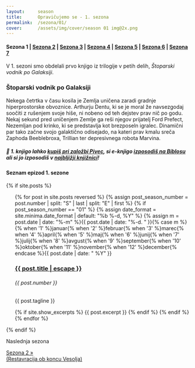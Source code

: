```yaml
---
layout:     season
title:      Opravičujemo se - 1. sezona
permalink:  /sezona/01/
cover:      /assets/img/cover/season 01 img@2x.png
---
```


#### Sezona 1 | [Sezona 2](../02) | [Sezona 3](../03) | [Sezona 4](../04) | [Sezona 5](../05) | [Sezona 6](../06) | [Sezona 7](../07)

V 1. sezoni smo obdelali prvo knjigo iz trilogije v petih delih, *Štoparski vodnik po Galaksiji*.

### Štoparski vodnik po Galaksiji

Nekega četrtka v času kosila je Zemlja uničena zaradi gradnje hiperprostorske obvoznice. Arthurju Dentu, ki se je moral že navsezgodaj soočiti z rušenjem svoje hiše, ni nobeno od teh dejstev prav nič po godu. Nekaj sekund pred uničenjem Zemlje ga reši njegov prijatelj Ford Prefect, Nezemljan pod krinko, ki se predstavlja kot brezposeln igralec. Dinamični par tako začne svojo galaktično odisejado, na kateri prav kmalu sreča Zaphoda Beeblebroxa, Trillian ter depresivnega robota Marvina.

##### 📖 1. knjigo lahko [kupiš pri založbi Pivec](https://zalozba-pivec.com/knjigarna/stoparski-vodnik-po-galaksiji/), si e-knjigo [izposodiš na Biblosu](https://www.biblos.si/isbn/9789616897860) ali si jo izposodiš v [najbljižji knjižnici](https://www.cobiss.si/)!

#### Seznam epizod 1. sezone


{% if site.posts %}
  <ul class="post-list">
    {% for post in site.posts reversed %}
      {% assign post_season_number = post.number | split: "S" | last | split: "E" | first %}
      {% if post_season_number == "01" %}
        <!-- Display the post details -->
        {% assign date_format = site.minima.date_format | default: "%b %-d, %Y" %}
    <time class="post-meta">{% assign m = post.date | date: "%-m" %}{{ post.date | date: "%-d. " }}{% case m %}{% when '1' %}januar{% when '2' %}februar{% when '3' %}marec{% when '4' %}april{% when '5' %}maj{% when '6' %}junij{% when '7' %}julij{% when '8' %}avgust{% when '9' %}september{% when '10' %}oktober{% when '11' %}november{% when '12' %}december{% endcase %}{{ post.date | date: " %Y" }}</time>
        <h3>
          <a class="post-link" href="{{ post.url | relative_url }}">
            {{ post.title | escape }} 
          </a>
        </h3>
        <h6 class="post-number">{{ post.number }}</h6>
        <p>{{ post.tagline }}</p>
        {% if site.show_excerpts %}
          {{ post.excerpt }}
        {% endif %}
      {% endif %}
    {% endfor %}
  </ul>
{% endif %}

<!-- Prev next -->
<div class="prev-next-post">
  <div class="prev-next-post-wrapper">  
      <div class="prev-next-post-col prev-next-post-col-2">
        <p class="page-heading">Naslednja sezona</p>
        <a class="next" href="../02/">Sezona 2 &raquo; <br />(Restavracija ob koncu Vesolja)</a>
      </div>            
  </div>
</div>
